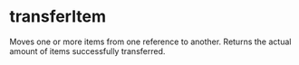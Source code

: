 # transferItem

Moves one or more items from one reference to another. Returns the actual amount of items successfully transferred.
